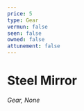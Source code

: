 ```yaml
---
price: 5
type: Gear
vermun: false
seen: false
owned: false
attunement: false
---
```

# Steel Mirror

*Gear, None*